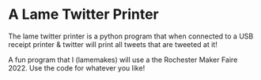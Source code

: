 # A Lame Twitter Printer

The lame twitter printer is a python program that when connected to a USB receipt printer & twitter will print
all tweets that are tweeted at it!

A fun program that I (lamemakes) will use a the Rochester Maker Faire 2022. Use the code for whatever you like!
